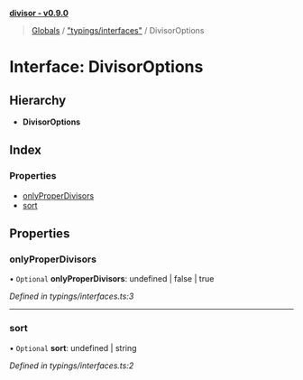 **[divisor - v0.9.0](../README.md)**

> [Globals](../README.md) / ["typings/interfaces"](../modules/_typings_interfaces_.md) / DivisorOptions

# Interface: DivisorOptions

## Hierarchy

* **DivisorOptions**

## Index

### Properties

* [onlyProperDivisors](_typings_interfaces_.divisoroptions.md#onlyproperdivisors)
* [sort](_typings_interfaces_.divisoroptions.md#sort)

## Properties

### onlyProperDivisors

• `Optional` **onlyProperDivisors**: undefined \| false \| true

*Defined in typings/interfaces.ts:3*

___

### sort

• `Optional` **sort**: undefined \| string

*Defined in typings/interfaces.ts:2*
